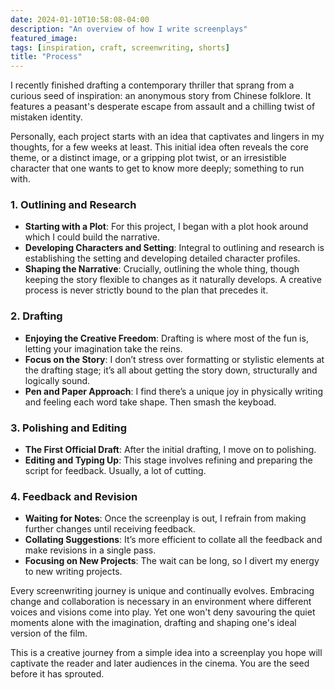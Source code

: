 ```yaml
---
date: 2024-01-10T10:58:08-04:00
description: "An overview of how I write screenplays"
featured_image: 
tags: [inspiration, craft, screenwriting, shorts]
title: "Process"
---
```


I recently finished drafting a contemporary thriller that sprang from a curious seed of inspiration: an anonymous story from Chinese folklore. It features a peasant's desperate escape from assault and a chilling twist of mistaken identity. 

Personally, each project starts with an idea that captivates and lingers in my thoughts, for a few weeks at least. This initial idea often reveals the core theme, or a distinct image, or a gripping plot twist, or an irresistible character that one wants to get to know more deeply; something to run with.   

### 1. Outlining and Research

- **Starting with a Plot**: For this project, I began with a plot hook around which I could build the narrative.
- **Developing Characters and Setting**: Integral to outlining and research is establishing the setting and developing detailed character profiles.
- **Shaping the Narrative**: Crucially, outlining the whole thing, though keeping the story flexible to changes as it naturally develops. A creative process is never strictly bound to the plan that precedes it. 

### 2. Drafting

- **Enjoying the Creative Freedom**: Drafting is where most of the fun is, letting your imagination take the reins. 
- **Focus on the Story**: I don’t stress over formatting or stylistic elements at the drafting stage; it’s all about getting the story down, structurally and logically sound.
- **Pen and Paper Approach**: I find there’s a unique joy in physically writing and feeling each word take shape. Then smash the keyboad. 

### 3. Polishing and Editing

- **The First Official Draft**: After the initial drafting, I move on to polishing.
- **Editing and Typing Up**: This stage involves refining and preparing the script for feedback. Usually, a lot of cutting. 

### 4. Feedback and Revision

- **Waiting for Notes**: Once the screenplay is out, I refrain from making further changes until receiving feedback.
- **Collating Suggestions**: It’s more efficient to collate all the feedback and make revisions in a single pass.
- **Focusing on New Projects**: The wait can be long, so I divert my energy to new writing projects.

Every screenwriting journey is unique and continually evolves. Embracing change and collaboration is necessary in an environment where different voices and visions come into play. Yet one won't deny savouring the quiet moments alone with the imagination, drafting and shaping one's ideal version of the film. 

This is a creative journey from a simple idea into a screenplay you hope will captivate the reader and later audiences in the cinema. You are the seed before it has sprouted. 
